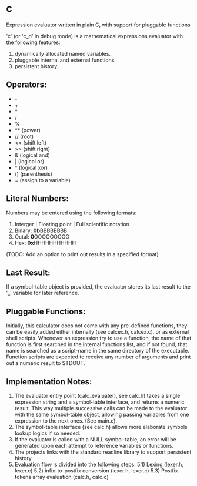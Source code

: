 # c
Expression evaluator written in plain C, with support for pluggable functions

'c' (or 'c_d' in debug mode) is a mathematical expressions evaluator with the following features:
1) dynamically allocated named variables.
2) pluggable internal and external functions.
3) persistent history.

## Operators:

  * \-
  * \+
  * \*
  * \/
  * \%
  * \*\* (power)
  * \/\/ (root)
  * \<\< (shift left)
  * \>\> (shift right)
  * \& (logical and)
  * \| (logical or)
  * \^ (logical xor)
  * \(\) (parenthesis)
  * \= (assign to a variable)

## Literal Numbers:

  Numbers may be entered using the following formats:
  1) Interger | Floating point | Full scientific notation
  2) Binary: **0b**BBBBBBBB
  3) Octal: **0**OOOOOOOOO
  4) Hex: **0x**HHHHHHHHHHH
  
  (TODO: Add an option to print out results in a specified format)

## Last Result:

  If a symbol-table object is provided, the evaluator stores its last result to the '_' variable for later reference.

## Pluggable Functions:

  Initially, this calculator does not come with any pre-defined functions, they can be easily added either internally (see calcex.h, calcex.c), or as     external shell scripts. Whenever an expression try to use a function, the name of that function is first searched in the internal functions list, and if not found, that name is searched as a script-name in the same directory of the executable.
Function scripts are expected to receive any number of arguments and print out a numeric result to STDOUT.

## Implementation Notes:

  1) The evaluator entry point (calc_evaluate(), see calc.h) takes a single expression string and a symbol-table interface, and returns a numeric result.
This way multiple successive calls can be made to the evaluator with the same symbol-table object, allowing passing variables from one expression to the next ones. (See main.c).
  2) The symbol-table interface (see calc.h) allows more elaborate symbols lookup logics if so needed.
  3) If the evaluator is called with a NULL symbol-table, an error will be generated upon each attempt to reference variables or functions.
  4) The projects links with the standard readline library to support persistent history.
  5) Evaluation flow is divided into the following steps:
    5.1) Lexing (lexer.h, lexer.c)
    5.2) infix-to-postfix conversion (lexer.h, lexer.c)
    5.3) Postfix tokens array evaluation (calc.h, calc.c)
  

